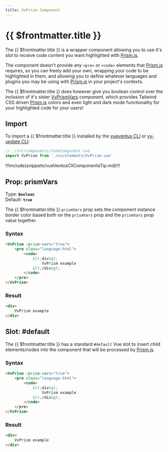 ```yaml
---
title: VvPrism Component
---
```


<script setup>
    import DocsPackageVersion from '../../../src/views/compos/DocsPackageVersion.vue'
</script>



# {{ $frontmatter.title }}

The {{ $frontmatter.title }} is a wrapper component allowing you to use it's slot to receive code content you want highlighted with [Prism.js](https://prismjs.com/).

The component doesn't provide any `<pre>` or `<code>` elements that [Prism.js](https://prismjs.com/) requires, so you can freely add your own, wrapping your code to be highlighted in them, and allowing you to define whatever languages and plugins you may be using with [Prism.js](https://prismjs.com/) in your project's contexts.

The {{ $frontmatter.title }} does however give you boolean control over the inclusion of it's sister [VvPrismVars](/components/elements/vv-prism-vars) component, which provides Tailwind CSS driven [Prism.js](https://prismjs.com/) colors and even light and dark mode functionality for your highlighted code for your users!






## Import

To import a {{ $frontmatter.title }} installed by the [vueventus CLI](/guides/vueventus-cli) or [vv-update CLI](/guides/vv-update-cli):

```javascript
// ./src/components/SomeComponent.vue
import VvPrism from './vv/elements/VvPrism.vue'
```

!!!include(snippets/vueVentusCliComponentsTip.md)!!!






## Prop: prismVars

Type: **`Boolean`**  
Default: **`true`**

The {{ $frontmatter.title }} `prismVars` prop sets the component instance border color based both on the `prismVars` prop and the `prismVars` prop value together.

### Syntax

```html
<VvPrism :prism-vars="true">
    <pre class="language-html">
        <code>
            &lt;div&gt;
                VvPrism example
            &lt;/div&gt;
        </code>
    </pre>
</VvPrism>
```

### Result

```html
<div>
    VvPrism example
</div>
```










## Slot: #default

The {{ $frontmatter.title }} has a standard `#default` Vue slot to insert child elements/nodes into the component that will be processed by [Prism.js](https://prismjs.com/).

### Syntax

```html
<VvPrism :prism-vars="true">
    <pre class="language-html">
        <code>
            &lt;div&gt;
                VvPrism example
            &lt;/div&gt;
        </code>
    </pre>
</VvPrism>
```

### Result

```html
<div>
    VvPrism example
</div>
```









<DocsPackageVersion/>

